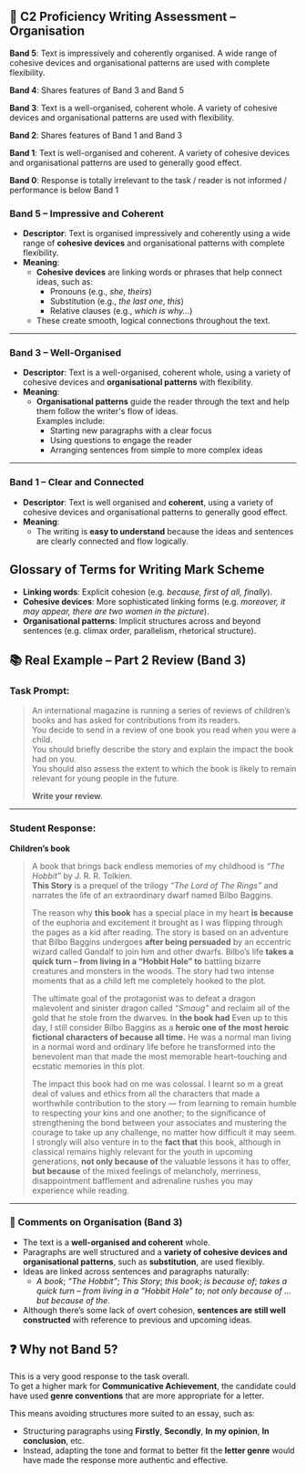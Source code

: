 ## 🧩 C2 Proficiency Writing Assessment – Organisation


**Band 5**: Text is impressively and coherently organised. A wide range of cohesive devices and organisational patterns are used with complete flexibility.

**Band 4**: Shares features of Band 3 and Band 5  

**Band 3**: Text is a well-organised, coherent whole. A variety of cohesive devices and organisational patterns are used with flexibility.

**Band 2**: Shares features of Band 1 and Band 3  

**Band 1**: Text is well-organised and coherent. A variety of cohesive devices and organisational patterns are used to generally good effect.

**Band 0**: Response is totally irrelevant to the task / reader is not informed / performance is below Band 1


### Band 5 – Impressive and Coherent
- **Descriptor**: Text is organised impressively and coherently using a wide range of **cohesive devices** and organisational patterns with complete flexibility.
- **Meaning**: 
  - **Cohesive devices** are linking words or phrases that help connect ideas, such as:
    - Pronouns (e.g., *she*, *theirs*)
    - Substitution (e.g., *the last one*, *this*)
    - Relative clauses (e.g., *which is why...*)
  - These create smooth, logical connections throughout the text.

---

### Band 3 – Well-Organised
- **Descriptor**: Text is a well-organised, coherent whole, using a variety of cohesive devices and **organisational patterns** with flexibility.
- **Meaning**: 
  - **Organisational patterns** guide the reader through the text and help them follow the writer's flow of ideas.  
    Examples include:
    - Starting new paragraphs with a clear focus
    - Using questions to engage the reader
    - Arranging sentences from simple to more complex ideas

---

### Band 1 – Clear and Connected
- **Descriptor**: Text is well organised and **coherent**, using a variety of cohesive devices and organisational patterns to generally good effect.
- **Meaning**: 
  - The writing is **easy to understand** because the ideas and sentences are clearly connected and flow logically.



## Glossary of Terms for Writing Mark Scheme

- **Linking words**: Explicit cohesion (e.g. *because, first of all, finally*).
- **Cohesive devices**: More sophisticated linking forms (e.g. *moreover, it may appear, there are two women in the picture*).
- **Organisational patterns**: Implicit structures across and beyond sentences (e.g. climax order, parallelism, rhetorical structure).


## 📚 Real Example – Part 2 Review (Band 3)

### Task Prompt:
> An international magazine is running a series of reviews of children’s books and has asked for contributions from its readers.  
> You decide to send in a review of one book you read when you were a child.  
> You should briefly describe the story and explain the impact the book had on you.  
> You should also assess the extent to which the book is likely to remain relevant for young people in the future.  
>  
> **Write your review.**

---

### Student Response:

**Children’s book**

> A book that brings back endless memories of my childhood is *“The Hobbit”* by J. R. R. Tolkien.  
> **This Story** is a prequel of the trilogy *“The Lord of The Rings”* and narrates the life of an extraordinary dwarf named Bilbo Baggins.
>
> The reason why **this book** has a special place in my heart **is because** of the euphoria and excitement it brought as I was flipping through the pages as a kid after reading. The story is based on an adventure that Bilbo Baggins undergoes **after being persuaded** by an eccentric wizard called Gandalf to join him and other dwarfs. Bilbo’s life **takes a quick turn – from living in a “Hobbit Hole” to** battling bizarre creatures and monsters in the woods. The story had two intense moments that as a child left me completely hooked to the plot.
>
> The ultimate goal of the protagonist was to defeat a dragon malevolent and sinister dragon called *“Smaug”* and reclaim all of the gold that he stole from the dwarves. In **the book had** Even up to this day, I still consider Bilbo Baggins as a **heroic one of the most heroic fictional characters of because all time.** He was a normal man living in a normal word and ordinary life before he transformed into the benevolent man that made the most memorable heart–touching and ecstatic memories in this plot.
>
> The impact this book had on me was colossal. I learnt so m a great deal of values and ethics from all the characters that made a worthwhile contribution to the story — from learning to remain humble to respecting your kins and one another; to the significance of strengthening the bond between your associates and mustering the courage to take up any challenge, no matter how difficult it may seem. I strongly will also venture in to the **fact that** this book, although in classical remains highly relevant for the youth in upcoming generations, **not only because of** the valuable lessons it has to offer, **but because** of the mixed feelings of melancholy, merriness, disappointment bafflement and adrenaline rushes you may experience while reading.

---

### 📝 Comments on Organisation (Band 3)

- The text is a **well-organised and coherent** whole.
- Paragraphs are well structured and a **variety of cohesive devices and organisational patterns**, such as **substitution**, are used flexibly.
- Ideas are linked across sentences and paragraphs naturally:
  - *A book*; *“The Hobbit”*; *This Story*; *this book*; *is because of*; *takes a quick turn – from living in a “Hobbit Hole” to*; *not only because of ... but because of the*.
- Although there’s some lack of overt cohesion, **sentences are still well constructed** with reference to previous and upcoming ideas.


## ❓ Why not Band 5?

This is a very good response to the task overall.  
To get a higher mark for **Communicative Achievement**, the candidate could have used **genre conventions** that are more appropriate for a letter.

This means avoiding structures more suited to an essay, such as:
- Structuring paragraphs using **Firstly**, **Secondly**, **In my opinion**, **In conclusion**, etc.
- Instead, adapting the tone and format to better fit the **letter genre** would have made the response more authentic and effective.
